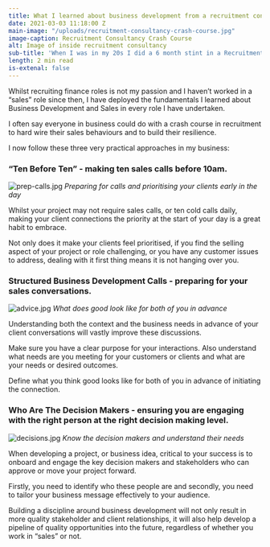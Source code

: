 ```yaml
---
title: What I learned about business development from a recruitment consultancy
date: 2021-03-03 11:18:00 Z
main-image: "/uploads/recruitment-consultancy-crash-course.jpg"
image-caption: Recruitment Consultancy Crash Course
alt: Image of inside recruitment consultancy
sub-title: 'When I was in my 20s I did a 6 month stint in a Recruitment Agency. '
length: 2 min read
is-extenal: false
---
```


Whilst recruiting finance roles is not my passion and I haven’t worked in a “sales” role since then, I have deployed the fundamentals I learned about Business Development and Sales in every role I have undertaken.

I often say everyone in business could do with a crash course in recruitment to hard wire their sales behaviours and to build their resilience.

I now follow these three very practical approaches in my business:

### “Ten Before Ten” - making ten sales calls before 10am.

![prep-calls.jpg](/uploads/prep-calls.jpg)
*Preparing for calls and prioritising your clients early in the day*

Whilst your project may not require sales calls, or ten cold calls daily, making your client connections the priority at the start of your day is a great habit to embrace.

Not only does it make your clients feel prioritised, if you find the selling aspect of your project or role      challenging, or you have any customer issues to address, dealing with it      first thing means it is not hanging over you.

### Structured Business Development Calls - preparing for your sales conversations.

![advice.jpg](/uploads/advice.jpg)
*What does good look like for both of you in advance*

Understanding both the context and the business needs in advance of your client conversations will vastly improve these discussions. 

Make sure you have a clear purpose for your interactions. Also understand what needs are you meeting for your customers or clients and what are your needs or desired outcomes. 

Define what you think good looks like for both of you in advance of initiating the connection.

### Who Are The Decision Makers - ensuring you are engaging with the right person at the right decision making level.

![decisions.jpg](/uploads/decisions.jpg)
*Know the decision makers and understand their needs*

When developing a project, or business idea, critical to your success is to onboard and engage the key decision makers and stakeholders who can approve or move your project forward. 

Firstly, you need to identify who these people are and secondly, you need to tailor your business message effectively to your audience. 

Building a discipline around business development will not only result in more quality stakeholder and client relationships, it will also help develop a pipeline of quality opportunities into the future, regardless of whether you work in “sales” or not.